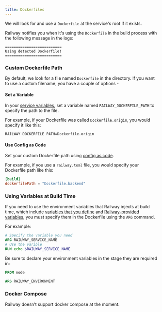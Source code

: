 ```yaml
---
title: Dockerfiles
---
```


We will look for and use a `Dockerfile` at the service's root if it exists.

Railway notifies you when it's using the `Dockerfile` in the build process with the following message in the logs:
```shell
==========================
Using detected Dockerfile!
==========================
```

### Custom Dockerfile Path

By default, we look for a file named `Dockerfile` in the directory.  If you want to use a custom filename, you have a couple of options - 

#### Set a Variable

In your [service variables](/develop/variables#defining-variables), set a variable named `RAILWAY_DOCKERFILE_PATH` to specify the path to the file.

For example, if your Dockerfile was called `Dockerfile.origin`, you would specify it like this:
```
RAILWAY_DOCKERFILE_PATH=Dockerfile.origin
```

#### Use Config as Code

Set your custom Dockerfile path using [config as code](/deploy/config-as-code#dockerfile-path).

For example, if you use a `railway.toml` file, you would specify your Dockerfile path like this:

```toml
[build]
dockerfilePath = "Dockerfile.backend"
```


### Using Variables at Build Time

If you need to use the environment variables that Railway injects at build time, which include [variables that you define](/develop/variables#defining-variables) and [Railway-provided variables](/develop/variables#railway-provided-variables), you must specify them in the Dockerfile using the `ARG` command.

For example:
```dockerfile
# Specify the variable you need
ARG RAILWAY_SERVICE_NAME
# Use the varible
RUN echo $RAILWAY_SERVICE_NAME
```

Be sure to declare your environment variables in the stage they are required in:
```dockerfile
FROM node

ARG RAILWAY_ENVIRONMENT
```

### Docker Compose

Railway doesn't support docker compose at the moment.
